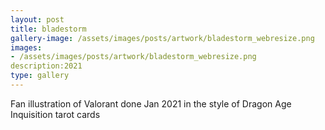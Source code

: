 ```yaml
---
layout: post
title: bladestorm
gallery-image: /assets/images/posts/artwork/bladestorm_webresize.png
images: 
- /assets/images/posts/artwork/bladestorm_webresize.png
description:2021
type: gallery
---
```


Fan illustration of Valorant done Jan 2021 in the style of Dragon Age Inquisition tarot cards
